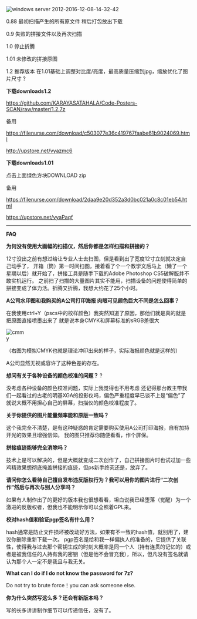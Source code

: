 
<img src="https://cloud.githubusercontent.com/assets/24437060/21024682/6f36d75c-bd53-11e6-8371-6d5bdd26f8e2.png" alt="windows server 2012-2016-12-08-14-32-42" style="max-width:100%;">



  
0.88 最初扫描产生的所有原文件  稍后打包放出下载

0.9  失败的拼接文件以及再次扫描 

1.0  停止折腾

1.01 未修改的拼接原图  

1.2  推荐版本 在1.01基础上调整对比度/亮度，最高质量压缩到jpg，缩放优化了图片尺寸 ?



<strong>下载downloads1.2</strong>

https://github.com/KARAYASATAHALA/Code-Posters-SCAN/raw/master/1.2.7z



备用 

https://filenurse.com/download/c503077e36c419767faabe61b9024069.html

http://upstore.net/vyazmc6



<strong>下载downloads1.01</strong>

点击上面绿色方块DOWNLOAD zip

备用

https://filenurse.com/download/2daa9e20d352a3d0bc021a0c8c01eb54.html

https://upstore.net/vyaPaqf







----------------------------------------------------------------------------------------------------------------------------
<strong>FAQ</strong>

<strong>为何没有使用大画幅的扫描仪，然后你都是怎样扫描和拼接的？</strong>

12寸没出之前有想过给让专业人士去扫图，但是看到出了宽度12寸立刻就决定自己动手了，
开箱（筒）第一时间扫图，接着看了个一个教学文后马上（懒了一个星期以后）就开始了，拼接工具是随手下载的Adobe Photoshop CS5破解版并不敢实机运行。
之前扫了扫描的大量图片其实不能用，扫描设备的问题使得简单的拼接变成了体力活。折腾又折腾，我想大约花了25个小时。




<strong>A公司水印图和我购买的A公司打印海报 肉眼可见颜色巨大不同是怎么回事？</strong>

在我使用ctrl+Y（pscs中的校样颜色）我突然知道了原因，那他们就是真的就是把原图直接喷墨出来了 就是说本身CMYK和屏幕标准的sRGB差很大

<img src="https://cloud.githubusercontent.com/assets/24437060/21023956/cab06ccc-bd50-11e6-9cf3-9e5b7734e65e.png" alt="cmmy" style="max-width:10%;">

（右图为模拟CMYK也就是理论冲印出来的样子，实际海报颜色就是这样的）
 
 A公司显然无视或容许了这种色差的存在。


<strong>想问有关于各种设备的颜色校准的问题？ </strong>?

没考虑各种设备的颜色校准问题，实际上我觉得也不用考虑
还记得那台教主带我们一起看过的古老的明基XGA的投影仪吗，偏色严重程度早已谈不上是“偏色”了 
就说大概不用担心自己的屏幕，扫描仪的颜色校准程度了。


<strong>关于你提供的图片能量频率能和原版一致吗？</strong>

这个我完全不清楚，是有这种疑惑的肯定需要购买使用A公司打印海报，自有加持开光的效果且增强信仰。 我的图只推荐你随便看看，作个屏保。

<strong>拼接痕迹能够完全消除吗？</strong>

技术上是可以解决的，但是大概就变成二次创作了，自己拼接图片时也试过加一些鸡精效果想彻底掩盖拼接的痕迹，但ps新手终究还是，放弃了。 

<strong>请问你怎么看待自己擅自发布违反版权行为？我可以用你的图片进行“二次创作”然后与再次与别人分享吗？</strong>

如果有人制作出了的更好的版本我也很想看看，坦白说我已经堕落（觉醒）为一个激进的反版权者，但我也不能明示你可以全照着GPL来。


<strong>校对hash值和验证pgp签名有什么用？</strong>

hash通常是防止文件损坏被改动好方法，如果有不一致的hash值，就别用了，建议你删除重新下载一次。
pgp签名是给和我一样偏执人的准备的，它提供了关联性，使得我与过去那个密钥生成的时刻大概率是同一个人（持有连贯的记忆的）或者是被我信任的人持有我的密钥（但是他不会冒充我），所以，但凡没有签名就请认为那个人一定不是我且与我无关。

<strong>What can I do if I do not know the password for 7z?</strong>

Do not try to brute force！you can ask someone else.

<strong>你为什么突然写这么多？还会有新版本吗？</strong>

写的长多讲讲制作细节可以传递信任，没有了。
